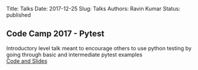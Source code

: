 Title: Talks
Date: 2017-12-25 
Slug: Talks
Authors: Ravin Kumar
Status: published


## Code Camp 2017 - Pytest
Introductory level talk meant to encourage others to use python testing by
going through basic and intermediate pytest examples  
[Code and Slides](https://github.com/canyon289/CodeCampPytest)


